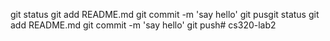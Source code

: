 git status
git add README.md 
git commit -m 'say hello'
git pusgit status
git add README.md 
git commit -m 'say hello'
git push# cs320-lab2
